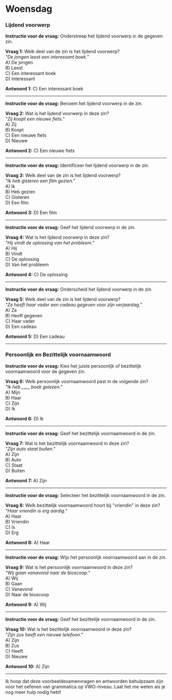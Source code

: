 # Woensdag

### Lijdend voorwerp

**Instructie voor de vraag:** Onderstreep het lijdend voorwerp in de gegeven zin.

**Vraag 1:** Welk deel van de zin is het lijdend voorwerp?  
*"De jongen leest een interessant boek."*  
A) De jongen  
B) Leest  
C) Een interessant boek  
D) Interessant  

**Antwoord 1:** C) Een interessant boek

---

**Instructie voor de vraag:** Benoem het lijdend voorwerp in de zin.

**Vraag 2:** Wat is het lijdend voorwerp in deze zin?  
*"Zij koopt een nieuwe fiets."*  
A) Zij  
B) Koopt  
C) Een nieuwe fiets  
D) Nieuwe  

**Antwoord 2:** C) Een nieuwe fiets

---

**Instructie voor de vraag:** Identificeer het lijdend voorwerp in de zin.

**Vraag 3:** Welk deel van de zin is het lijdend voorwerp?  
*"Ik heb gisteren een film gezien."*  
A) Ik  
B) Heb gezien  
C) Gisteren  
D) Een film  

**Antwoord 3:** D) Een film

---

**Instructie voor de vraag:** Geef het lijdend voorwerp in de zin.

**Vraag 4:** Wat is het lijdend voorwerp in deze zin?  
*"Hij vindt de oplossing van het probleem."*  
A) Hij  
B) Vindt  
C) De oplossing  
D) Van het probleem  

**Antwoord 4:** C) De oplossing

---

**Instructie voor de vraag:** Onderscheid het lijdend voorwerp in de zin.

**Vraag 5:** Welk deel van de zin is het lijdend voorwerp?  
*"Ze heeft haar vader een cadeau gegeven voor zijn verjaardag."*  
A) Ze  
B) Heeft gegeven  
C) Haar vader  
D) Een cadeau  

**Antwoord 5:** D) Een cadeau

---

### Persoonlijk en Bezittelijk voornaamwoord

**Instructie voor de vraag:** Kies het juiste persoonlijk of bezittelijk voornaamwoord voor de gegeven zin.

**Vraag 6:** Welk persoonlijk voornaamwoord past in de volgende zin?  
*"Ik heb ____ boek gelezen."*  
A) Mijn  
B) Haar  
C) Zijn  
D) Ik  

**Antwoord 6:** D) Ik

---

**Instructie voor de vraag:** Geef het bezittelijk voornaamwoord in de zin.

**Vraag 7:** Wat is het bezittelijk voornaamwoord in deze zin?  
*"Zijn auto staat buiten."*  
A) Zijn  
B) Auto  
C) Staat  
D) Buiten  

**Antwoord 7:** A) Zijn

---

**Instructie voor de vraag:** Selecteer het bezittelijk voornaamwoord in de zin.

**Vraag 8:** Welk bezittelijk voornaamwoord hoort bij "vriendin" in deze zin?  
*"Haar vriendin is erg aardig."*  
A) Haar  
B) Vriendin  
C) Is  
D) Erg  

**Antwoord 8:** A) Haar

---

**Instructie voor de vraag:** Wijs het persoonlijk voornaamwoord aan in de zin.

**Vraag 9:** Wat is het persoonlijk voornaamwoord in deze zin?  
*"Wij gaan vanavond naar de bioscoop."*  
A) Wij  
B) Gaan  
C) Vanavond  
D) Naar de bioscoop  

**Antwoord 9:** A) Wij

---

**Instructie voor de vraag:** Geef het bezittelijk voornaamwoord in de zin.

**Vraag 10:** Wat is het bezittelijk voornaamwoord in deze zin?  
*"Zijn zus heeft een nieuwe telefoon."*  
A) Zijn  
B) Zus  
C) Heeft  
D) Nieuwe  

**Antwoord 10:** A) Zijn

---

Ik hoop dat deze voorbeeldexamenvragen en antwoorden behulpzaam zijn voor het oefenen van grammatica op VWO-niveau. Laat het me weten als je nog meer hulp nodig hebt!
